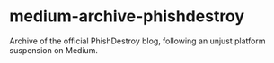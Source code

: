 # medium-archive-phishdestroy
Archive of the official PhishDestroy blog, following an unjust platform suspension on Medium.
